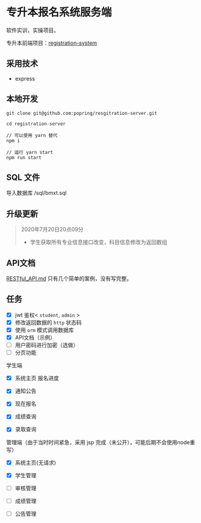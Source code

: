 # 专升本报名系统服务端

软件实训，实操项目。

专升本前端项目：[registration-system](https://github.com/popring/registration-system)

## 采用技术

- express



## 本地开发

```
git clone git@github.com:popring/resgitration-server.git

cd registration-server

// 可以使用 yarn 替代
npm i

// 运行 yarn start
npm run start
```

## SQL 文件

导入数据库 /sql/bmxt.sql

## 升级更新

>2020年7月20日20点09分
>
>- 学生获取所有专业信息接口改变，科目信息修改为返回数组

## API文档

[RESTful_API.md](./RESTful_API.md) 只有几个简单的案例，没有写完整。

## 任务

- [x] jwt 鉴权< `student`, `admin` >
- [x] 修改返回数据的 `http` 状态码
- [x] 使用 `orm` 模式调用数据库
- [x] API文档（示例）
- [ ] 用户密码进行加密（选做）
- [ ] 分页功能

学生端

- [x] 系统主页 报名进度

- [x] 通知公告

- [x] 现在报名

- [x] 成绩查询

- [x] 录取查询

管理端（由于当时时间紧急，采用 jsp 完成（未公开），可能后期不会使用node重写）

- [x] 系统主页(无请求)

- [x] 学生管理

- [ ] 审核管理

- [ ] 成绩管理

- [ ] 公告管理

